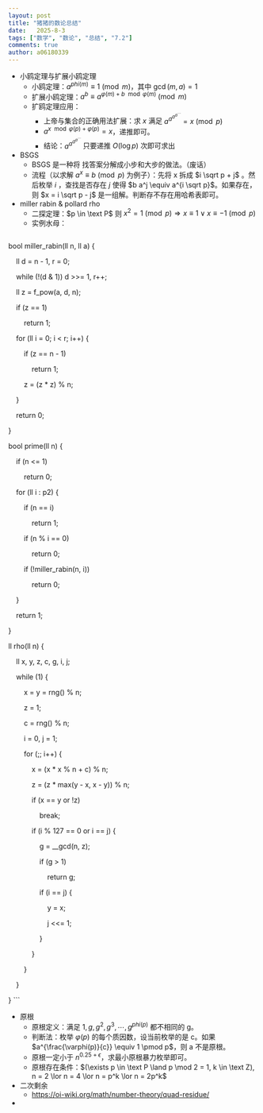 ```yaml
---
layout: post
title: "猪猪的数论总结"
date:   2025-8-3
tags: ["数学", "数论", "总结", "7.2"]
comments: true
author: a06180339
---
```


- 小鸥定理与扩展小鸥定理
	- 小鸥定理：$a^{phi(m)} \equiv 1 \pmod m$，其中 $\gcd(m,a) = 1$
	- 扩展小鸥定理：$a^b \equiv a^{\varphi(m) + b \mod \varphi(m)} \pmod m$
	- 扩鸥定理应用：
		- 上帝与集合的正确用法扩展：求 $x$ 满足 $a^{a^{a^{a^{\cdots}}}} = x \pmod p$
		- $a^{x \mod \varphi(p) + \varphi(p)} = x$，递推即可。
		- 结论：$a^{a^{a^{a^{\cdots}}}}$ 只要递推 $O(\log p)$ 次即可求出
- BSGS
	- BSGS 是一种将 找答案分解成小步和大步的做法。（废话）
	- 流程（以求解 $a^x \equiv b \pmod p$ 为例子）：先将 x 拆成 $i \sqrt p + j$  。然后枚举 $i$ ，查找是否存在 $j$ 使得 $b a^j \equiv a^{i \sqrt p}$。如果存在，则 $x = i \sqrt p - j$ 是一组解。判断存不存在用哈希表即可。
- miller rabin & pollard rho
	- 二探定理：$p \in \text P$ 则 $x^2 = 1 \pmod p \Rightarrow x \equiv 1 \lor x \equiv -1 \pmod p$
	- 实例水母：
		```cpp
bool miller_rabin(ll n, ll a) {

    ll d = n - 1, r = 0;

    while (!(d & 1)) d >>= 1, r++;

    ll z = f_pow(a, d, n);

    if (z == 1)

        return 1;

    for (ll i = 0; i < r; i++) {

        if (z == n - 1)

            return 1;

        z = (z * z) % n;

    }

    return 0;

}

  

bool prime(ll n) {

    if (n <= 1)

        return 0;

    for (ll i : p2) {

        if (n == i)

            return 1;

        if (n % i == 0)

            return 0;

        if (!miller_rabin(n, i))

            return 0;

    }

    return 1;

}

  

ll rho(ll n) {

    ll x, y, z, c, g, i, j;

    while (1) {

        x = y = rng() % n;

        z = 1;

        c = rng() % n;

        i = 0, j = 1;

        for (;; i++) {

            x = (x * x % n + c) % n;

            z = (z * max(y - x, x - y)) % n;

            if (x == y or !z)

                break;

            if (i % 127 == 0 or i == j) {

                g = __gcd(n, z);

                if (g > 1)

                    return g;

                if (i == j) {

                    y = x;

                    j <<= 1;

                }

            }

        }

    }

}
		```
- 原根
	- 原根定义：满足 $1, g, g^2, g^3, \cdots, g^{phi(p)}$ 都不相同的 g。
	- 判断法：枚举 $\varphi(p)$ 的每个质因数，设当前枚举的是 c。如果 $a^{\frac{\varphi(p)}{c}} \equiv 1 \pmod p$，则 a 不是原根。
	- 原根一定小于 $n^{0.25 + \epsilon}$，求最小原根暴力枚举即可。
	- 原根存在条件：$(\exists p \in \text P \land p \mod 2 = 1, k \in \text Z), n = 2 \lor n = 4 \lor n = p^k \lor n = 2p^k$
- 二次剩余
	- https://oi-wiki.org/math/number-theory/quad-residue/
- 
